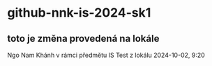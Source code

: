 # github-nnk-is-2024-sk1

## toto je změna provedená na lokále

Ngo Nam Khánh
v rámci předmětu IS
Test z lokálu 2024-10-02, 9:20